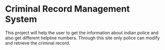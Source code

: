 # Criminal Record Management System
This project will help the user to get the information about indian police and also get different helpline numbers. 
Through this site only police can modify and retrieve the criminal record.

